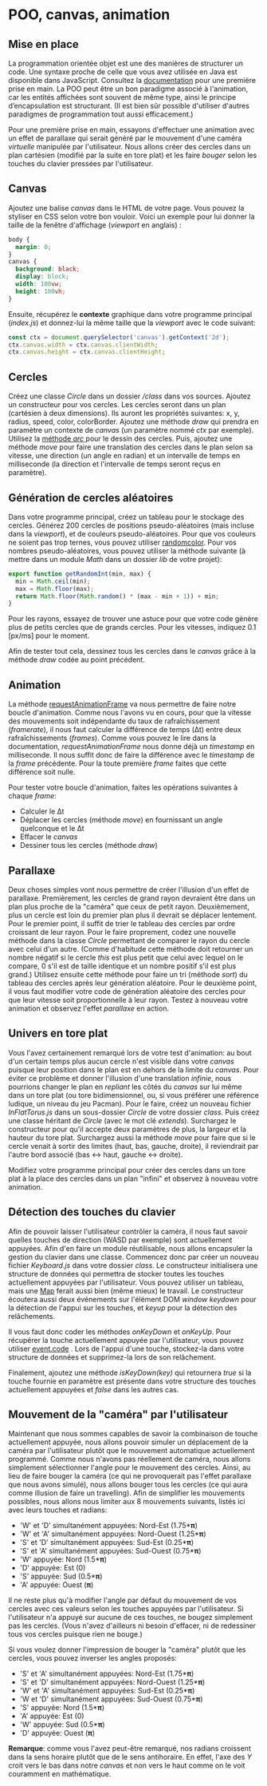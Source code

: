 # POO,  canvas, animation

## Mise en place

La programmation orientée objet est une des manières de structurer un code. Une syntaxe proche de celle que vous avez utilisée en Java est disponible dans JavaScript. Consultez  la [documentation](https://fr.javascript.info/classes) pour une première prise en main. La POO peut être un bon paradigme associé à l'animation, car les entités affichées sont souvent de même type, ainsi le principe d’encapsulation est structurant.  (Il est bien sûr possible d'utiliser d'autres paradigmes de programmation tout aussi efficacement.) 

Pour une première prise en main, essayons d'effectuer une animation avec un effet de parallaxe qui serait généré par le mouvement d'une caméra *virtuelle* manipulée par l'utilisateur. Nous allons créer des cercles dans un plan cartésien (modifié par la suite en tore plat) et les faire *bouger* selon les touches du clavier pressées par l'utilisateur.

## Canvas
Ajoutez une balise *canvas* dans le HTML de votre page. Vous pouvez la styliser en CSS selon votre bon vouloir. Voici un exemple pour lui donner la taille de la fenêtre d'affichage (*viewport* en anglais) :

```css
body { 
  margin: 0; 
} 
canvas { 
  background: black;
  display: block;
  width: 100vw;
  height: 100vh;
}
```
Ensuite, récupérez le **contexte** graphique dans votre programme principal (*index.js*) et donnez-lui la même taille que la *viewport* avec le code suivant:
```js
const ctx = document.querySelector('canvas').getContext('2d');
ctx.canvas.width = ctx.canvas.clientWidth;
ctx.canvas.height = ctx.canvas.clientHeight;
```

## Cercles

Créez une classe *Circle* dans un dossier */class* dans vos sources. Ajoutez un constructeur pour vos cercles. Les cercles seront dans un plan (cartésien à deux dimensions). Ils auront les propriétés suivantes: x, y, radius, speed, color, colorBorder. Ajoutez une méthode *draw* qui prendra en paramètre un contexte de *canvas* (un paramètre nommé *ctx* par exemple). Utilisez la [méthode *arc* ](https://developer.mozilla.org/fr/docs/Web/API/CanvasRenderingContext2D/arc) pour le dessin des cercles. Puis, ajoutez une méthode *move* pour faire une translation des cercles dans le plan selon sa vitesse, une direction (un angle en radian) et un intervalle de temps en milliseconde (la direction et l'intervalle de temps seront reçus en paramètre). 

## Génération de cercles aléatoires

Dans votre programme principal, créez un tableau pour le stockage des cercles. Générez 200 cercles de positions pseudo-aléatoires (mais incluse dans la *viewport*), et de couleurs pseudo-aléatoires. Pour que vos couleurs ne soient pas trop ternes, vous pouvez utiliser [randomcolor](https://raw.githubusercontent.com/davidmerfield/randomColor/master/randomColor.js). Pour vos nombres pseudo-aléatoires, vous pouvez utiliser la méthode suivante (à mettre dans un module *Math* dans un dossier *lib* de votre projet):

```js
export function getRandomInt(min, max) {
  min = Math.ceil(min);
  max = Math.floor(max);
  return Math.floor(Math.random() * (max - min + 1)) + min;
}
```
Pour les rayons, essayez de trouver une astuce pour que votre code génère plus de petits cercles que de grands cercles. Pour les vitesses, indiquez 0.1 [px/ms] pour le moment.

Afin de tester tout cela, dessinez tous les cercles dans le *canvas* grâce à la méthode *draw* codée au point précédent.

## Animation
La méthode [requestAnimationFrame](https://developer.mozilla.org/fr/docs/Web/API/Window/requestAnimationFrame) va nous permettre de faire notre boucle d'animation. Comme nous l'avons vu en cours, pour que la vitesse des mouvements soit indépendante du taux de rafraîchissement (*framerate*), il nous faut calculer la différence de temps (Δt) entre deux rafraîchissements (*frames*).  Comme vous pouvez le lire dans la documentation, *requestAnimationFrame* nous donne déjà un *timestamp* en milliseconde. Il nous suffit donc de faire la différence avec le *timestamp* de la *frame* précédente. Pour la toute première *frame* faites que cette différence soit nulle.

Pour tester votre boucle d'animation, faites les opérations suivantes à chaque *frame*:

- Calculer le Δt
- Déplacer les cercles (méthode *move*) en fournissant un angle quelconque et le Δt
- Effacer le *canvas*
- Dessiner tous les cercles (méthode *draw*)

## Parallaxe

Deux choses simples vont nous permettre de créer l'illusion d'un effet de parallaxe. Premièrement, les cercles de grand rayon devraient être dans un plan plus proche de la "caméra" que ceux de petit rayon.  Deuxièmement, plus un cercle est loin du premier plan plus il devrait se déplacer lentement. Pour le premier point, il suffit de trier le tableau des cercles par ordre croissant de leur rayon. Pour le faire proprement, codez une nouvelle méthode dans la classe *Circle* permettant de comparer le rayon du cercle avec celui d'un autre. (Comme d'habitude cette méthode doit retourner un nombre négatif si le cercle *this* est plus petit que celui avec lequel on le compare, 0 s'il est de taille identique et un nombre positif s'il est plus grand.) Utilisez ensuite cette méthode pour faire un tri (méthode *sort*) du tableau des cercles après leur génération aléatoire.  Pour le deuxième point, il vous faut modifier votre code de génération aléatoire des cercles pour que leur vitesse soit proportionnelle à leur rayon. Testez à nouveau votre animation et observez l'effet *parallaxe* en action.

##  Univers en tore plat  
Vous l'avez certainement remarqué lors de votre test d'animation: au bout d'un certain temps plus aucun cercle n'est visible dans votre *canvas* puisque leur position dans le plan est en dehors de la limite du *canvas*. Pour éviter ce problème et donner l'illusion d'une translation *infinie*, nous pourrions changer le plan en *repliant* les côtés du *canvas* sur lui même dans un tore plat (ou tore bidimensionnel, ou, si vous préférer une référence ludique, un niveau du jeu Pacman). Pour le faire, créez un nouveau fichier *InFlatTorus.js* dans un sous-dossier *Circle* de votre dossier *class*. Puis créez une classe héritant de *Circle* (avec le mot clé *extends*).  Surchargez le constructeur pour qu'il accepte deux paramètres de plus, la largeur et la hauteur du tore plat. Surchargez aussi la méthode *move* pour faire que si le cercle venait à sortir des limites (haut, bas, gauche, droite), il reviendrait par l'autre bord associé (bas <-> haut, gauche <-> droite). 

Modifiez votre programme principal pour créer des cercles dans un tore plat à la place des cercles dans un plan "infini" et observez à nouveau votre animation.

## Détection des touches du clavier

Afin de pouvoir laisser l'utilisateur contrôler la caméra, il nous faut savoir quelles touches de direction (WASD  par exemple) sont actuellement appuyées. Afin d'en faire un module réutilisable, nous allons encapsuler la gestion du clavier dans une classe. Commencez donc par créer un nouveau fichier *Keyboard.js* dans votre dossier *class*. Le constructeur initialisera une structure de données qui permettra de stocker toutes les touches actuellement appuyées par l'utilisateur. Vous pouvez utiliser un tableau, mais une [Map](https://developer.mozilla.org/en-US/docs/Web/JavaScript/Reference/Global_Objects/Map) ferait aussi bien (même mieux) le travail. Le constructeur écoutera aussi deux événements sur l'élément DOM *window*  *keydown* pour la détection de l'appui sur les touches, et *keyup* pour la détection des relâchements. 

Il vous faut donc coder les méthodes *onKeyDown* et *onKeyUp*. Pour récupérer la touche actuellement appuyée par l'utilisateur, vous pouvez utiliser [
event.code](https://developer.mozilla.org/en-US/docs/Web/API/KeyboardEvent/code) . Lors de l'appui d'une touche, stockez-la dans votre structure de données et supprimez-la lors de son relâchement.

Finalement, ajoutez une méthode *isKeyDown(key)* qui retournera *true* si la touche fournie en paramètre est présente dans votre structure des touches actuellement appuyées et *false* dans les autres cas.

## Mouvement de la "caméra" par l'utilisateur

Maintenant que nous sommes capables de savoir la combinaison de touche actuellement appuyée, nous allons pouvoir simuler un déplacement de la caméra par l'utilisateur plutôt que le mouvement automatique actuellement programmé.  Comme nous n'avons pas réellement de caméra, nous allons simplement sélectionner l'angle pour le mouvement des cercles. Ainsi, au lieu de faire bouger la caméra (ce qui ne provoquerait pas l'effet parallaxe que nous avons simulé), nous allons bouger tous les cercles (ce qui aura comme illusion de faire un travelling). Afin de simplifier les mouvements possibles, nous allons nous limiter aux 8 mouvements suivants, listés ici avec leurs touches et radians:

 - 'W' et 'D' simultanément appuyées: Nord-Est (1.75***π**)
 - 'W' et 'A' simultanément appuyées: Nord-Ouest (1.25***π**)
 - 'S' et 'D' simultanément appuyées: Sud-Est (0.25***π**)
 - 'S' et 'A' simultanément appuyées: Sud-Ouest (0.75***π**)
 - 'W' appuyée: Nord (1.5***π**)
 - 'D' appuyée: Est (0)
 - 'S' appuyée: Sud (0.5***π**)
 - 'A' appuyée: Ouest (**π**)

Il ne reste plus qu'à modifier l'angle par défaut du mouvement de vos cercles avec ces valeurs selon les touches appuyées par l'utilisateur. Si l'utilisateur n'a appuyé sur aucune de ces touches, ne bougez simplement pas les cercles. (Vous n'avez d'ailleurs ni besoin d'effacer, ni de redessiner tous vos cercles puisque rien ne bouge.)

Si vous voulez donner l'impression de bouger la "caméra" plutôt que les cercles, vous pouvez inverser les angles proposés:

 - 'S' et 'A' simultanément appuyées: Nord-Est (1.75***π**)
 - 'S' et 'D' simultanément appuyées: Nord-Ouest (1.25***π**)
 - 'W' et 'A' simultanément appuyées: Sud-Est (0.25***π**)
 - 'W et 'D' simultanément appuyées: Sud-Ouest (0.75***π**)
 - 'S' appuyée: Nord (1.5***π**)
 - 'A' appuyée: Est (0)
 - 'W' appuyée: Sud (0.5***π**)
 - 'D' appuyée: Ouest (**π**)

**Remarque**: comme vous l'avez peut-être remarqué, nos radians croissent dans la sens horaire plutôt que de le sens antihoraire.  En effet,  l'axe des *Y* croit vers le bas dans notre *canvas* et non vers le haut comme on le voit couramment en mathématique. 
